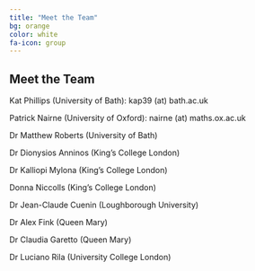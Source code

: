 ```yaml
---
title: "Meet the Team"
bg: orange
color: white
fa-icon: group
---
```


## Meet the Team

Kat Phillips (University of Bath): kap39 (at) bath.ac.uk

Patrick Nairne (University of Oxford): nairne (at) maths.ox.ac.uk

Dr Matthew Roberts (University of Bath)

Dr Dionysios Anninos (King’s College London)

Dr Kalliopi Mylona (King’s College London)

Donna Niccolls (King’s College London)

Dr Jean-Claude Cuenin (Loughborough University)

Dr Alex Fink (Queen Mary)

Dr Claudia Garetto (Queen Mary)

Dr Luciano Rila (University College London)
